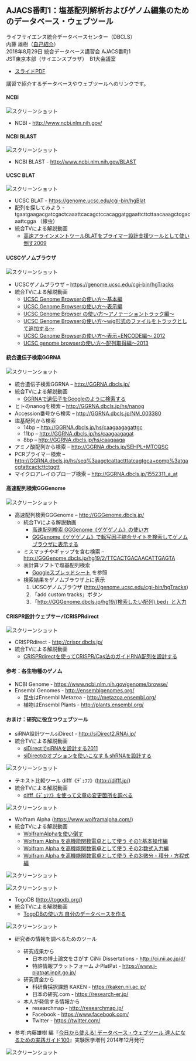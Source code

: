 AJACS番町1：塩基配列解析およびゲノム編集のためのデータベース・ウェブツール
---------------

ライフサイエンス統合データベースセンター（DBCLS）  
内藤 雄樹（[自己紹介](http://researchmap.jp/meso_cacase/)）  
2018年8月29日 統合データベース講習会 AJACS番町1  
JST東京本部（サイエンスプラザ）　B1大会議室

  - [スライドPDF](AJACS71_03_naito.pdf)

講習で紹介するデータベースやウェブツールへのリンクです。

#### NCBI ####

![スクリーンショット](https://raw.githubusercontent.com/AJACS-training/AJACS71/master/03_naito/images/ncbi_600.png
"スクリーンショット")

  - NCBI - http://www.ncbi.nlm.nih.gov/

#### NCBI BLAST ####

![スクリーンショット](https://raw.githubusercontent.com/AJACS-training/AJACS71/master/03_naito/images/ncbiblast_600.png
"スクリーンショット")

  - NCBI BLAST - http://www.ncbi.nlm.nih.gov/BLAST

#### UCSC BLAT ####

![スクリーンショット](https://raw.githubusercontent.com/AJACS-training/AJACS71/master/03_naito/images/BLAT.png
"スクリーンショット")

  - UCSC BLAT - https://genome.ucsc.edu/cgi-bin/hgBlat
  - 配列を探してみよう - tgaatgaagacgatcgactcaaattcacagctccacaggatggaattcttcttaacaaagctcgacaattcgga （線虫）
  - 統合TVによる解説動画
    - [高速アラインメントツールBLATをプライマー設計支援ツールとして使い倒す2009](http://togotv.dbcls.jp/ja/20090619.html)

#### UCSCゲノムブラウザ ####

![スクリーンショット](https://raw.githubusercontent.com/AJACS-training/AJACS71/master/03_naito/images/867440539.png
"スクリーンショット")

  - UCSCゲノムブラウザ – https://genome.ucsc.edu/cgi-bin/hgTracks
  - 統合TVによる解説動画
    - [UCSC Genome Browserの使い方〜基本編](http://togotv.dbcls.jp/ja/20091113.html)
    - [UCSC Genome Browserの使い方〜表示編](http://togotv.dbcls.jp/ja/20091126.html)
    - [UCSC Genome Browser の使い方〜アノテーショントラック編〜](http://togotv.dbcls.jp/ja/20100722.html)
    - [UCSC Genome Browserの使い方〜wig形式のファイルをトラックとして追加する〜](http://togotv.dbcls.jp/ja/20120116.html)
    - [UCSC Genome Browserの使い方〜表示+ENCODE編〜 2012](http://togotv.dbcls.jp/ja/20120528.html)
    - [UCSC genome browserの使い方～配列取得編～2013](http://togotv.dbcls.jp/ja/20131113.html)


#### 統合遺伝子検索GGRNA ####

![スクリーンショット](https://raw.githubusercontent.com/AJACS-training/AJACS71/master/03_naito/images/GGRNA.v2.jpg
"スクリーンショット")

  - 統合遺伝子検索GGRNA – http://GGRNA.dbcls.jp/
  - 統合TVによる解説動画
    - [GGRNAで遺伝子をGoogleのように検索する](http://togotv.dbcls.jp/ja/20120124.html)
  - ヒトのnanogを検索 – http://GGRNA.dbcls.jp/hs/nanog
  - Accession番号から検索 –  http://GGRNA.dbcls.jp/NM_003380
  - 塩基配列から検索
    - 14bp – http://GGRNA.dbcls.jp/hs/caagaagagattgc
    - 11bp – http://GGRNA.dbcls.jp/hs/caagaagagat
    - 8bp – http://GGRNA.dbcls.jp/hs/caagaaga
  - アミノ酸配列から検索 – http://GGRNA.dbcls.jp/SEHPL+MTCQSC
  - PCRプライマー検索 – http://GGRNA.dbcls.jp/hs/seq%3aagctcattactttatcagtgca+comp%3atgacgtattcactcttctggtt
  - マイクロアレイのプローブ検索 – http://GGRNA.dbcls.jp/1552311_a_at

#### 高速配列検索GGGenome ####

![スクリーンショット](https://raw.githubusercontent.com/AJACS-training/AJACS71/master/03_naito/images/GGGenome_screen2.png
"スクリーンショット")

- 高速配列検索GGGenome – http://GGGenome.dbcls.jp/
  - 統合TVによる解説動画
    - [高速配列検索 GGGenome《ゲゲゲノム》の使い方](http://togotv.dbcls.jp/ja/20131025.html)
    - [GGGenome《ゲゲゲノム》で転写因子結合サイトを検索してゲノムブラウザに表示する](http://togotv.dbcls.jp/ja/20150721.html)
  - ミスマッチやギャップを含む検索 – http://GGGenome.dbcls.jp/hg19/2/TTCACTGACAACATTGAGTA
  - 表計算ソフトで塩基配列検索
    - [Googleスプレッドシート](https://docs.google.com/spreadsheet/ccc?key=0AqoKv30zqpDbdHJpSFI1SzJOZmxjVkYzUXByMFhrWWc&usp=sharing#gid=0) を参照
  - 検索結果をゲノムブラウザ上に表示
    1. UCSCゲノムブラウザ (http://genome.ucsc.edu/cgi-bin/hgTracks)
    2. 「add custom tracks」ボタン
    3. 「http://GGGenome.dbcls.jp/hg19/(検索したい配列).bed」と入力

#### CRISPR設計ウェブサーバCRISPRdirect ####

![スクリーンショット](https://raw.githubusercontent.com/AJACS-training/AJACS71/master/03_naito/images/CRISPRscreen.png
"スクリーンショット")

  - CRISPRdirect - http://crispr.dbcls.jp/
  - 統合TVによる解説動画
    - [CRISPRdirectを使ってCRISPR/Cas法のガイドRNA配列を設計する](http://togotv.dbcls.jp/ja/20140412.html)

#### 参考：各生物種のゲノム ####

  - NCBI Genome - https://www.ncbi.nlm.nih.gov/genome/browse/
  - Ensembl Genomes - http://ensemblgenomes.org/
    - 昆虫はEnsembl Metazoa - http://metazoa.ensembl.org/
    - 植物はEnsembl Plants - http://plants.ensembl.org/

#### おまけ：研究に役立つウェブツール ####

  - siRNA設計ツールsiDirect - http://siDirect2.RNAi.jp/
  - 統合TVによる解説動画
    - [siDirectでsiRNAを設計する2011](http://togotv.dbcls.jp/ja/20110606.html)
    - [siDirectのオプションを使いこなす & shRNAを設計する](http://togotv.dbcls.jp/ja/20110712.html)

![スクリーンショット](https://raw.githubusercontent.com/AJACS-training/AJACS71/master/03_naito/images/siDirect_top.jpg
"スクリーンショット")

  - テキスト比較ツール difff《ﾃﾞｭﾌﾌ》(http://difff.jp/)
  - 統合TVによる解説動画
    - [difff《ﾃﾞｭﾌﾌ》を使って文章の変更箇所を調べる](http://togotv.dbcls.jp/ja/20130828.html)

![スクリーンショット](https://raw.githubusercontent.com/AJACS-training/AJACS71/master/03_naito/images/difff6.png
"スクリーンショット")

  - Wolfram Alpha (https://www.wolframalpha.com/)
  - 統合TVによる解説動画
    - [WolframAlphaを使い倒す](http://togotv.dbcls.jp/ja/20090626.html)
    - [Wolfram Alpha を高機能関数電卓として使う その1:基本操作編](http://togotv.dbcls.jp/ja/20140404.html)
    - [Wolfram Alpha を高機能関数電卓として使う その2:数式入力編](http://togotv.dbcls.jp/ja/20140604.html)
    - [Wolfram Alpha を高機能関数電卓として使う その3:微分・積分・方程式編](http://togotv.dbcls.jp/ja/20140717.html)

![スクリーンショット](https://raw.githubusercontent.com/AJACS-training/AJACS71/master/03_naito/images/Wolframalpha1.png
"スクリーンショット")

![スクリーンショット](https://raw.githubusercontent.com/AJACS-training/AJACS71/master/03_naito/images/Wolframalpha2.png
"スクリーンショット")

  - TogoDB (http://togodb.org/)
  - 統合TVによる解説動画
    - [TogoDBの使い方 自分のデータベースを作る](http://togotv.dbcls.jp/ja/20100807.html)

![スクリーンショット](https://raw.githubusercontent.com/AJACS-training/AJACS71/master/03_naito/images/TogoDB.png
"スクリーンショット")

  - 研究者の情報を調べるためのツール
    - 研究成果から
      - 日本の博士論文をさがす CiNii Dissertations - http://ci.nii.ac.jp/d/
      - 特許情報プラットフォーム J-PlatPat - https://www.j-platpat.inpit.go.jp/
    - 研究資金から
      - 科研費採択課題 KAKEN - https://kaken.nii.ac.jp/
      - 日本の研究.com - https://research-er.jp/
    - 本人が発信する情報から
      - researchmap - http://researchmap.jp/
      - Facebook - https://www.facebook.com/
      - Twitter - https://twitter.com/

  - 参考:内藤雄樹 編『[今日から使える! データベース・ウェブツール 達人になるための実践ガイド100](https://www.yodosha.co.jp/jikkenigaku/book/9784758103435/)』実験医学増刊 2014年12月発行

![スクリーンショット](https://raw.githubusercontent.com/AJACS-training/AJACS71/master/03_naito/images/B2uOQ3eCIAAFX9A.png
"スクリーンショット")
